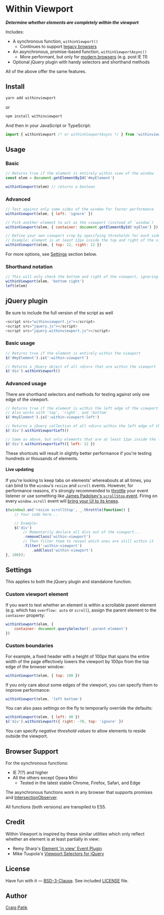 # Within Viewport

***Determine whether elements are completely within the viewport***

Includes:

- A synchronous function, `withinViewport()`
  - Continues to support [legacy browsers](#browser-support)
- An asynchronous, promise-based function, `withinViewportAsync()`
  - More performant, but only for [modern browsers](https://caniuse.com/intersectionobserver) (e.g. post IE 11)
- Optional jQuery plugin with handy selectors and shorthand methods

All of the above offer the same features.

## Install

```sh
yarn add withinviewport
```

or

```sh
npm install withinviewport
```

And then in your JavaScript or TypeScript:

```js
import { withinViewport /* or withinViewportAsync */ } from 'withinviewport'
```

## Usage

### Basic

```js
// Returns true if the element is entirely within view of the window
const elem = document.getElementById('#myElement')

withinViewport(elem) // returns a boolean
```

### Advanced

```js
// Test against only some sides of the window for faster performance
withinViewport(elem, { left: 'ignore' })
```

```js
// Pick another element to act as the viewport (instead of `window`)
withinViewport(elem, { container: document.getElementById('myElem') })
```

```js
// Define your own viewport crop by specifying thresholds for each side
// Example: element is at least 12px inside the top and right of the viewport
withinViewport(elem, { top: 12, right: 12 })
```

For more options, see [Settings](#settings) section below.

### Shorthand notation

```js
// This will only check the bottom and right of the viewport, ignoring the top and left
withinViewport(elem, 'bottom right')
left(elem)
```

## jQuery plugin

Be sure to include the full version of the script as well

```js
<script src="withinviewport.js"></script>
<script src="jquery.js"></script>
<script src="jquery.withinviewport.js"></script>
```

### Basic usage

```js
// Returns true if the element is entirely within the viewport
$('#myElement').is(':within-viewport')
```

```js
// Returns a jQuery object of all <div>s that are within the viewport
$('div').withinViewport()
```

### Advanced usage

There are shorthand selectors and methods for testing against only one edge of the viewport.

```js
// Returns true if the element is within the left edge of the viewport
// Also works with 'top', 'right', and 'bottom'
$('#myElement').is(':within-viewport-left')
```

```js
// Returns a jQuery collection of all <div>s within the left edge of the viewport
$('div').withinViewportLeft()
```

```js
// Same as above, but only elements that are at least 12px inside the left edge
$('div').withinViewportLeft({ left: 12 })
```

These shortcuts will result in slightly better performance if you're testing hundreds or thousands of elements.

#### Live updating

If you're looking to keep tabs on elements' whereabouts at all times, you can bind to the `window`'s `resize` and `scroll` events. However, for performance reasons, it's strongly recommended to [throttle](https://lodash.com/docs/#throttle) your event listener or use something like [James Padolsey's `scrollStop` event](http://james.padolsey.com/javascript/special-scroll-events-for-jquery/). Firing on every `window.scroll` event will [bring your UI to its knees](https://ejohn.org/blog/learning-from-twitter/).

```js
$(window).on('resize scrollStop', _.throttle(function() {
    // Your code here...

    // Example:
    $('div')
        // Momentarily declare all divs out of the viewport...
        .removeClass('within-viewport')
        // Then filter them to reveal which ones are still within it
        .filter(':within-viewport')
            .addClass('within-viewport')
}, 100));
```

## Settings

This applies to both the jQuery plugin and standalone function.

### Custom viewport element

If you want to test whether an element is within a scrollable parent element (e.g. which has `overflow: auto` or `scroll`), assign the parent element to the `container` property:

```js
withinViewport(elem, {
    container: document.querySelector('.parent-element')
})
```

### Custom boundaries

For example, a fixed header with a height of 100px that spans the entire width of the page effectively lowers the viewport by 100px from the top edge of the browser window:

```js
withinViewport(elem, { top: 100 })
```

If you only care about some edges of the viewport, you can specify them to improve performance:

```js
withinViewport(elem, 'left bottom')
```

You can also pass settings on the fly to temporarily override the defaults:

```js
withinViewport(elem, { left: 40 })
$('div').withinViewport({ right: -70, top: 'ignore' })
```

You can specify *negative threshold values* to allow elements to reside outside the viewport.

## Browser Support

For the synchronous functions:

- IE 7(?) and higher
- All the others except Opera Mini
  - Tested in the latest stable Chrome, Firefox, Safari, and Edge

The asynchronous functions work in any browser that supports promises and [IntersectionObserver](https://caniuse.com/intersectionobserver).

All functions (both versions) are transpiled to ES5.

## Credit

Within Viewport is inspired by these similar utilities which only reflect whether an element is at least partially in view:

- Remy Sharp's [Element 'in view' Event Plugin](http://remysharp.com/2009/01/26/element-in-view-event-plugin/)
- Mike Tuupola's [Viewport Selectors for jQuery](http://www.appelsiini.net/projects/viewport)

## License

Have fun with it &mdash; [BSD-3-Clause](https://choosealicense.com/licenses/bsd-3-clause/). See included [LICENSE](LICENSE) file.

## Author

[Craig Patik](https://patik.com)
